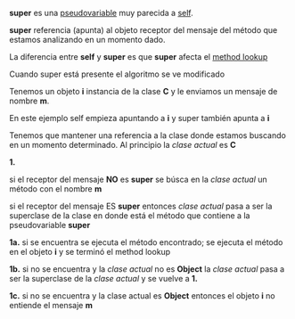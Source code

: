 **super** es una [pseudovariable](pseudovariable.html) muy parecida a [self](self.html).

**super** referencia (apunta) al objeto receptor del mensaje del método que estamos analizando en un momento dado.

La diferencia entre **self** y **super** es que **super** afecta el [ method lookup](paradigma-de-objetos---method-lookup.html)

Cuando super está presente el algoritmo se ve modificado

Tenemos un objeto **i** instancia de la clase **C** y le enviamos un mensaje de nombre **m**.

En este ejemplo self empieza apuntando a **i** y super también apunta a **i**

Tenemos que mantener una referencia a la clase donde estamos buscando en un momento determinado. Al principio la *clase actual* es **C**

**1.**

si el receptor del mensaje **NO** es **super** se búsca en la *clase actual* un método con el nombre **m**

si el receptor del mensaje ES **super** entonces *clase actual* pasa a ser la superclase de la clase en donde está el método que contiene a la pseudovariable **super**

**1a.** si se encuentra se ejecuta el método encontrado; se ejecuta el método en el objeto **i** y se terminó el method lookup

**1b.** si no se encuentra y la *clase actual* no es **Object** la *clase actual* pasa a ser la superclase de la *clase actual* y se vuelve a **1.**

**1c.** si no se encuentra y la clase actual es **Object** entonces el objeto **i** no entiende el mensaje **m**
